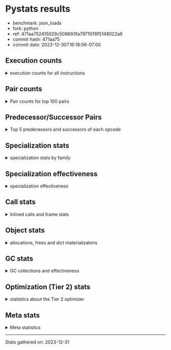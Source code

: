 
# Pystats results

- benchmark: json_loads
- fork: python
- ref: 471aa752415029c508693fa7971076f5148022a6
- commit hash: 471aa75
- commit date: 2023-12-30T16:18:06-07:00

## Execution counts

<details>
<summary> execution counts for all instructions </summary>

|Name | Count | Self | Cumulative | Miss ratio | 
|---|---:|---:|---:|---:|
| LOAD_FAST | 11,080,320 | 22.7% | 22.7% |  |
| POP_JUMP_IF_NOT_NONE | 3,686,400 | 7.5% | 30.2% |  |
| CALL | 3,087,900 | 6.3% | 36.6% |  |
| LOAD_FAST_LOAD_FAST | 2,457,600 | 5.0% | 41.6% |  |
| PUSH_NULL | 1,853,760 | 3.8% | 45.4% |  |
| RESUME_CHECK | 1,853,420 | 3.8% | 49.2% |  |
| RETURN_VALUE | 1,843,280 | 3.8% | 52.9% |  |
| LOAD_CONST | 1,843,280 | 3.8% | 56.7% |  |
| POP_JUMP_IF_FALSE | 1,843,280 | 3.8% | 60.5% |  |
| LOAD_GLOBAL_BUILTIN | 1,843,200 | 3.8% | 64.3% |  |
| LOAD_ATTR_METHOD_NO_DICT | 1,843,140 | 3.8% | 68.0% |  |
| STORE_FAST_STORE_FAST | 1,228,800 | 2.5% | 70.6% |  |
| CALL_METHOD_DESCRIPTOR_FAST | 1,228,760 | 2.5% | 73.1% |  |
| LOAD_ATTR_METHOD_WITH_VALUES | 1,228,760 | 2.5% | 75.6% |  |
| TO_BOOL_BOOL | 1,228,760 | 2.5% | 78.1% |  |
| UNPACK_SEQUENCE_TWO_TUPLE | 1,228,760 | 2.5% | 80.6% |  |
| LOAD_GLOBAL_MODULE | 1,228,500 | 2.5% | 83.1% |  |
| STORE_FAST | 655,760 | 1.3% | 84.5% |  |
| POP_TOP | 624,720 | 1.3% | 85.8% |  |
| TO_BOOL | 614,820 | 1.3% | 87.0% |  |
| NOP | 614,480 | 1.3% | 88.3% |  |
| COMPARE_OP_INT | 614,440 | 1.3% | 89.5% |  |
| BUILD_TUPLE | 614,400 | 1.3% | 90.8% |  |
| CALL_KW | 614,400 | 1.3% | 92.0% |  |
| POP_JUMP_IF_TRUE | 614,400 | 1.3% | 93.3% |  |
| CALL_ISINSTANCE | 614,380 | 1.3% | 94.6% |  |
| CALL_LEN | 614,380 | 1.3% | 95.8% |  |
| CALL_PY_WITH_DEFAULTS | 614,380 | 1.3% | 97.1% |  |
| LOAD_ATTR_INSTANCE_VALUE | 614,380 | 1.3% | 98.3% |  |
| LOAD_ATTR_MODULE | 614,120 | 1.3% | 99.6% |  |
| EXTENDED_ARG | 71,680 | 0.1% | 99.7% |  |
| JUMP_BACKWARD | 40,960 | 0.1% | 99.8% |  |
| FOR_ITER_TUPLE | 40,940 | 0.1% | 99.9% |  |
| GET_ITER | 10,320 | 0.0% | 99.9% |  |
| FOR_ITER_RANGE | 10,300 | 0.0% | 100.0% |  |
| INTERPRETER_EXIT | 10,240 | 0.0% | 100.0% |  |
| RETURN_CONST | 10,240 | 0.0% | 100.0% |  |
| LOAD_ATTR | 1,120 | 0.0% | 100.0% |  |
| LOAD_GLOBAL | 1,080 | 0.0% | 100.0% |  |
| LOAD_DEREF | 160 | 0.0% | 100.0% |  |
| RESUME | 100 | 0.0% | 100.0% |  |
| CALL_FUNCTION_EX | 80 | 0.0% | 100.0% |  |
| COMPARE_OP | 80 | 0.0% | 100.0% |  |
| COPY_FREE_VARS | 80 | 0.0% | 100.0% |  |
| FOR_ITER | 80 | 0.0% | 100.0% |  |
| UNPACK_SEQUENCE | 80 | 0.0% | 100.0% |  |
| BINARY_OP_SUBTRACT_FLOAT | 60 | 0.0% | 100.0% |  |
| CALL_BUILTIN_CLASS | 60 | 0.0% | 100.0% |  |
| BINARY_OP | 40 | 0.0% | 100.0% |  |


</details>

## Pair counts

<details>
<summary> Pair counts for top 100 pairs </summary>

|Pair | Count | Self | Cumulative | 
|---|---:|---:|---:|
| LOAD_FAST POP_JUMP_IF_NOT_NONE | 3,686,400 | 7.5% | 7.5% |
| POP_JUMP_IF_NOT_NONE LOAD_FAST | 3,686,400 | 7.5% | 15.1% |
| POP_JUMP_IF_FALSE LOAD_FAST | 1,843,200 | 3.8% | 18.9% |
| PUSH_NULL LOAD_FAST | 1,228,880 | 2.5% | 21.4% |
| LOAD_GLOBAL_BUILTIN LOAD_FAST | 1,228,820 | 2.5% | 23.9% |
| LOAD_CONST CALL | 1,228,800 | 2.5% | 26.4% |
| LOAD_FAST_LOAD_FAST CALL | 1,228,800 | 2.5% | 28.9% |
| TO_BOOL_BOOL POP_JUMP_IF_FALSE | 1,228,760 | 2.5% | 31.4% |
| UNPACK_SEQUENCE_TWO_TUPLE STORE_FAST_STORE_FAST | 1,228,760 | 2.5% | 34.0% |
| CALL LOAD_ATTR_METHOD_NO_DICT | 1,228,720 | 2.5% | 36.5% |
| LOAD_FAST LOAD_GLOBAL_BUILTIN | 1,228,720 | 2.5% | 39.0% |
| LOAD_ATTR_METHOD_NO_DICT CALL_METHOD_DESCRIPTOR_FAST | 1,228,720 | 2.5% | 41.5% |
| STORE_FAST LOAD_FAST | 624,960 | 1.3% | 42.8% |
| LOAD_FAST PUSH_NULL | 624,800 | 1.3% | 44.1% |
| RESUME_CHECK LOAD_FAST | 624,600 | 1.3% | 45.3% |
| LOAD_FAST CALL | 614,520 | 1.3% | 46.6% |
| LOAD_FAST RETURN_VALUE | 614,480 | 1.3% | 47.9% |
| LOAD_FAST LOAD_CONST | 614,480 | 1.3% | 49.1% |
| COMPARE_OP_INT POP_JUMP_IF_FALSE | 614,440 | 1.3% | 50.4% |
| NOP LOAD_FAST | 614,400 | 1.3% | 51.6% |
| PUSH_NULL LOAD_FAST_LOAD_FAST | 614,400 | 1.3% | 52.9% |
| RETURN_VALUE POP_TOP | 614,400 | 1.3% | 54.2% |
| RETURN_VALUE RETURN_VALUE | 614,400 | 1.3% | 55.4% |
| TO_BOOL POP_JUMP_IF_TRUE | 614,400 | 1.3% | 56.7% |
| BUILD_TUPLE RETURN_VALUE | 614,400 | 1.3% | 57.9% |
| LOAD_CONST CALL_KW | 614,400 | 1.3% | 59.2% |
| LOAD_FAST TO_BOOL | 614,400 | 1.3% | 60.4% |
| LOAD_FAST_LOAD_FAST PUSH_NULL | 614,400 | 1.3% | 61.7% |
| LOAD_FAST_LOAD_FAST BUILD_TUPLE | 614,400 | 1.3% | 63.0% |
| STORE_FAST_STORE_FAST LOAD_FAST | 614,400 | 1.3% | 64.2% |
| STORE_FAST_STORE_FAST LOAD_FAST_LOAD_FAST | 614,400 | 1.3% | 65.5% |
| CALL RESUME_CHECK | 614,380 | 1.3% | 66.7% |
| CALL_KW RESUME_CHECK | 614,380 | 1.3% | 68.0% |
| CALL_METHOD_DESCRIPTOR_FAST LOAD_CONST | 614,380 | 1.3% | 69.2% |
| CALL_METHOD_DESCRIPTOR_FAST STORE_FAST | 614,380 | 1.3% | 70.5% |
| CALL_PY_WITH_DEFAULTS RESUME_CHECK | 614,380 | 1.3% | 71.8% |
| LOAD_ATTR_INSTANCE_VALUE LOAD_FAST_LOAD_FAST | 614,380 | 1.3% | 73.0% |
| LOAD_ATTR_METHOD_NO_DICT LOAD_CONST | 614,380 | 1.3% | 74.3% |
| LOAD_ATTR_METHOD_WITH_VALUES LOAD_FAST | 614,380 | 1.3% | 75.5% |
| LOAD_ATTR_METHOD_WITH_VALUES LOAD_FAST_LOAD_FAST | 614,380 | 1.3% | 76.8% |
| RESUME_CHECK NOP | 614,380 | 1.3% | 78.1% |
| RETURN_VALUE UNPACK_SEQUENCE_TWO_TUPLE | 614,360 | 1.3% | 79.3% |
| CALL TO_BOOL_BOOL | 614,360 | 1.3% | 80.6% |
| CALL UNPACK_SEQUENCE_TWO_TUPLE | 614,360 | 1.3% | 81.8% |
| LOAD_FAST CALL_LEN | 614,360 | 1.3% | 83.1% |
| LOAD_FAST CALL_PY_WITH_DEFAULTS | 614,360 | 1.3% | 84.3% |
| LOAD_FAST LOAD_ATTR_INSTANCE_VALUE | 614,360 | 1.3% | 85.6% |
| LOAD_FAST LOAD_ATTR_METHOD_NO_DICT | 614,360 | 1.3% | 86.9% |
| LOAD_FAST LOAD_ATTR_METHOD_WITH_VALUES | 614,360 | 1.3% | 88.1% |
| POP_JUMP_IF_TRUE LOAD_GLOBAL_MODULE | 614,360 | 1.3% | 89.4% |
| CALL_ISINSTANCE TO_BOOL_BOOL | 614,360 | 1.3% | 90.6% |
| CALL_LEN COMPARE_OP_INT | 614,360 | 1.3% | 91.9% |
| LOAD_GLOBAL_BUILTIN CALL_ISINSTANCE | 614,360 | 1.3% | 93.1% |
| LOAD_GLOBAL_MODULE LOAD_ATTR_METHOD_WITH_VALUES | 614,360 | 1.3% | 94.4% |
| RESUME_CHECK LOAD_GLOBAL_BUILTIN | 614,360 | 1.3% | 95.7% |
| LOAD_ATTR_MODULE PUSH_NULL | 614,060 | 1.3% | 96.9% |
| LOAD_GLOBAL_MODULE LOAD_ATTR_MODULE | 613,680 | 1.3% | 98.2% |
| POP_TOP LOAD_GLOBAL_MODULE | 582,920 | 1.2% | 99.4% |
| EXTENDED_ARG FOR_ITER_TUPLE | 40,920 | 0.1% | 99.5% |
| POP_TOP EXTENDED_ARG | 30,720 | 0.1% | 99.5% |
| EXTENDED_ARG JUMP_BACKWARD | 30,720 | 0.1% | 99.6% |
| JUMP_BACKWARD EXTENDED_ARG | 30,720 | 0.1% | 99.6% |
| FOR_ITER_TUPLE STORE_FAST | 30,700 | 0.1% | 99.7% |
| STORE_FAST LOAD_GLOBAL_MODULE | 30,680 | 0.1% | 99.8% |
| PUSH_NULL CALL | 10,480 | 0.0% | 99.8% |
| CALL POP_TOP | 10,320 | 0.0% | 99.8% |
| LOAD_FAST GET_ITER | 10,320 | 0.0% | 99.8% |
| GET_ITER EXTENDED_ARG | 10,240 | 0.0% | 99.8% |
| POP_TOP JUMP_BACKWARD | 10,240 | 0.0% | 99.9% |
| RETURN_CONST INTERPRETER_EXIT | 10,240 | 0.0% | 99.9% |
| FOR_ITER_TUPLE RETURN_CONST | 10,240 | 0.0% | 99.9% |
| CACHE RESUME_CHECK | 10,220 | 0.0% | 99.9% |
| JUMP_BACKWARD FOR_ITER_RANGE | 10,220 | 0.0% | 100.0% |
| FOR_ITER_RANGE STORE_FAST | 10,220 | 0.0% | 100.0% |
| CALL CALL | 5,180 | 0.0% | 100.0% |
| POP_TOP LOAD_GLOBAL | 760 | 0.0% | 100.0% |
| LOAD_GLOBAL LOAD_ATTR | 460 | 0.0% | 100.0% |
| LOAD_GLOBAL LOAD_GLOBAL_MODULE | 460 | 0.0% | 100.0% |
| LOAD_GLOBAL_MODULE LOAD_ATTR | 460 | 0.0% | 100.0% |
| LOAD_ATTR LOAD_ATTR_MODULE | 440 | 0.0% | 100.0% |
| LOAD_ATTR PUSH_NULL | 420 | 0.0% | 100.0% |
| TO_BOOL TO_BOOL | 340 | 0.0% | 100.0% |
| CALL STORE_FAST | 120 | 0.0% | 100.0% |
| LOAD_FAST LOAD_ATTR | 120 | 0.0% | 100.0% |
| NOP LOAD_DEREF | 80 | 0.0% | 100.0% |
| POP_TOP NOP | 80 | 0.0% | 100.0% |
| CALL LOAD_ATTR | 80 | 0.0% | 100.0% |
| CALL LOAD_FAST | 80 | 0.0% | 100.0% |
| CALL_FUNCTION_EX COPY_FREE_VARS | 80 | 0.0% | 100.0% |
| LOAD_DEREF PUSH_NULL | 80 | 0.0% | 100.0% |
| LOAD_DEREF STORE_FAST | 80 | 0.0% | 100.0% |
| LOAD_FAST CALL_FUNCTION_EX | 80 | 0.0% | 100.0% |
| LOAD_FAST LOAD_GLOBAL | 80 | 0.0% | 100.0% |
| LOAD_GLOBAL LOAD_GLOBAL_BUILTIN | 80 | 0.0% | 100.0% |
| STORE_FAST LOAD_DEREF | 80 | 0.0% | 100.0% |
| FOR_ITER_RANGE LOAD_FAST | 80 | 0.0% | 100.0% |
| GET_ITER FOR_ITER_RANGE | 60 | 0.0% | 100.0% |
| CALL TO_BOOL | 60 | 0.0% | 100.0% |
| COPY_FREE_VARS RESUME_CHECK | 60 | 0.0% | 100.0% |
| LOAD_ATTR LOAD_ATTR_METHOD_NO_DICT | 60 | 0.0% | 100.0% |


</details>

## Predecessor/Successor Pairs

<details>
<summary> Top 5 predecessors and successors of each opcode </summary>

### CACHE

<details>
<summary> Successors and predecessors for CACHE </summary>

|Successors | Count | Percentage | 
|---|---:|---:|
| RESUME_CHECK | 10,220 | 99.8% |
| RESUME | 20 | 0.2% |


</details>

### GET_ITER

<details>
<summary> Successors and predecessors for GET_ITER </summary>

|Predecessors | Count | Percentage | 
|---|---:|---:|
| LOAD_FAST | 10,320 | 100.0% |

|Successors | Count | Percentage | 
|---|---:|---:|
| EXTENDED_ARG | 10,240 | 99.2% |
| FOR_ITER_RANGE | 60 | 0.6% |
| FOR_ITER | 20 | 0.2% |


</details>

### INTERPRETER_EXIT

<details>
<summary> Successors and predecessors for INTERPRETER_EXIT </summary>

|Predecessors | Count | Percentage | 
|---|---:|---:|
| RETURN_CONST | 10,240 | 100.0% |


</details>

### NOP

<details>
<summary> Successors and predecessors for NOP </summary>

|Predecessors | Count | Percentage | 
|---|---:|---:|
| RESUME_CHECK | 614,380 | 100.0% |
| POP_TOP | 80 | 0.0% |
| RESUME | 20 | 0.0% |

|Successors | Count | Percentage | 
|---|---:|---:|
| LOAD_FAST | 614,400 | 100.0% |
| LOAD_DEREF | 80 | 0.0% |


</details>

### POP_TOP

<details>
<summary> Successors and predecessors for POP_TOP </summary>

|Predecessors | Count | Percentage | 
|---|---:|---:|
| RETURN_VALUE | 614,400 | 98.3% |
| CALL | 10,320 | 1.7% |

|Successors | Count | Percentage | 
|---|---:|---:|
| LOAD_GLOBAL_MODULE | 582,920 | 93.3% |
| EXTENDED_ARG | 30,720 | 4.9% |
| JUMP_BACKWARD | 10,240 | 1.6% |
| LOAD_GLOBAL | 760 | 0.1% |
| NOP | 80 | 0.0% |


</details>

### PUSH_NULL

<details>
<summary> Successors and predecessors for PUSH_NULL </summary>

|Predecessors | Count | Percentage | 
|---|---:|---:|
| LOAD_FAST | 624,800 | 33.7% |
| LOAD_FAST_LOAD_FAST | 614,400 | 33.1% |
| LOAD_ATTR_MODULE | 614,060 | 33.1% |
| LOAD_ATTR | 420 | 0.0% |
| LOAD_DEREF | 80 | 0.0% |

|Successors | Count | Percentage | 
|---|---:|---:|
| LOAD_FAST | 1,228,880 | 66.3% |
| LOAD_FAST_LOAD_FAST | 614,400 | 33.1% |
| CALL | 10,480 | 0.6% |


</details>

### RETURN_VALUE

<details>
<summary> Successors and predecessors for RETURN_VALUE </summary>

|Predecessors | Count | Percentage | 
|---|---:|---:|
| LOAD_FAST | 614,480 | 33.3% |
| RETURN_VALUE | 614,400 | 33.3% |
| BUILD_TUPLE | 614,400 | 33.3% |

|Successors | Count | Percentage | 
|---|---:|---:|
| POP_TOP | 614,400 | 33.3% |
| RETURN_VALUE | 614,400 | 33.3% |
| UNPACK_SEQUENCE_TWO_TUPLE | 614,360 | 33.3% |
| LOAD_GLOBAL | 40 | 0.0% |
| UNPACK_SEQUENCE | 40 | 0.0% |


</details>

### TO_BOOL

<details>
<summary> Successors and predecessors for TO_BOOL </summary>

|Predecessors | Count | Percentage | 
|---|---:|---:|
| LOAD_FAST | 614,400 | 99.9% |
| TO_BOOL | 340 | 0.1% |
| CALL | 60 | 0.0% |
| CALL_ISINSTANCE | 20 | 0.0% |

|Successors | Count | Percentage | 
|---|---:|---:|
| POP_JUMP_IF_TRUE | 614,400 | 99.9% |
| TO_BOOL | 340 | 0.1% |
| POP_JUMP_IF_FALSE | 40 | 0.0% |
| TO_BOOL_BOOL | 40 | 0.0% |


</details>

### BINARY_OP

<details>
<summary> Successors and predecessors for BINARY_OP </summary>

|Predecessors | Count | Percentage | 
|---|---:|---:|
| LOAD_FAST | 40 | 100.0% |

|Successors | Count | Percentage | 
|---|---:|---:|
| STORE_FAST | 20 | 50.0% |
| BINARY_OP_SUBTRACT_FLOAT | 20 | 50.0% |


</details>

### BUILD_TUPLE

<details>
<summary> Successors and predecessors for BUILD_TUPLE </summary>

|Predecessors | Count | Percentage | 
|---|---:|---:|
| LOAD_FAST_LOAD_FAST | 614,400 | 100.0% |

|Successors | Count | Percentage | 
|---|---:|---:|
| RETURN_VALUE | 614,400 | 100.0% |


</details>

### CALL

<details>
<summary> Successors and predecessors for CALL </summary>

|Predecessors | Count | Percentage | 
|---|---:|---:|
| LOAD_CONST | 1,228,800 | 39.8% |
| LOAD_FAST_LOAD_FAST | 1,228,800 | 39.8% |
| LOAD_FAST | 614,520 | 19.9% |
| PUSH_NULL | 10,480 | 0.3% |
| CALL | 5,180 | 0.2% |

|Successors | Count | Percentage | 
|---|---:|---:|
| LOAD_ATTR_METHOD_NO_DICT | 1,228,720 | 39.8% |
| RESUME_CHECK | 614,380 | 19.9% |
| TO_BOOL_BOOL | 614,360 | 19.9% |
| UNPACK_SEQUENCE_TWO_TUPLE | 614,360 | 19.9% |
| POP_TOP | 10,320 | 0.3% |


</details>

### CALL_FUNCTION_EX

<details>
<summary> Successors and predecessors for CALL_FUNCTION_EX </summary>

|Predecessors | Count | Percentage | 
|---|---:|---:|
| LOAD_FAST | 80 | 100.0% |

|Successors | Count | Percentage | 
|---|---:|---:|
| COPY_FREE_VARS | 80 | 100.0% |


</details>

### CALL_KW

<details>
<summary> Successors and predecessors for CALL_KW </summary>

|Predecessors | Count | Percentage | 
|---|---:|---:|
| LOAD_CONST | 614,400 | 100.0% |

|Successors | Count | Percentage | 
|---|---:|---:|
| RESUME_CHECK | 614,380 | 100.0% |
| RESUME | 20 | 0.0% |


</details>

### COMPARE_OP

<details>
<summary> Successors and predecessors for COMPARE_OP </summary>

|Predecessors | Count | Percentage | 
|---|---:|---:|
| LOAD_CONST | 40 | 50.0% |
| CALL | 20 | 25.0% |
| CALL_LEN | 20 | 25.0% |

|Successors | Count | Percentage | 
|---|---:|---:|
| POP_JUMP_IF_FALSE | 40 | 50.0% |
| COMPARE_OP_INT | 40 | 50.0% |


</details>

### COPY_FREE_VARS

<details>
<summary> Successors and predecessors for COPY_FREE_VARS </summary>

|Predecessors | Count | Percentage | 
|---|---:|---:|
| CALL_FUNCTION_EX | 80 | 100.0% |

|Successors | Count | Percentage | 
|---|---:|---:|
| RESUME_CHECK | 60 | 75.0% |
| RESUME | 20 | 25.0% |


</details>

### EXTENDED_ARG

<details>
<summary> Successors and predecessors for EXTENDED_ARG </summary>

|Predecessors | Count | Percentage | 
|---|---:|---:|
| POP_TOP | 30,720 | 42.9% |
| JUMP_BACKWARD | 30,720 | 42.9% |
| GET_ITER | 10,240 | 14.3% |

|Successors | Count | Percentage | 
|---|---:|---:|
| FOR_ITER_TUPLE | 40,920 | 57.1% |
| JUMP_BACKWARD | 30,720 | 42.9% |
| FOR_ITER | 40 | 0.1% |


</details>

### FOR_ITER

<details>
<summary> Successors and predecessors for FOR_ITER </summary>

|Predecessors | Count | Percentage | 
|---|---:|---:|
| EXTENDED_ARG | 40 | 50.0% |
| GET_ITER | 20 | 25.0% |
| JUMP_BACKWARD | 20 | 25.0% |

|Successors | Count | Percentage | 
|---|---:|---:|
| STORE_FAST | 40 | 50.0% |
| FOR_ITER_RANGE | 20 | 25.0% |
| FOR_ITER_TUPLE | 20 | 25.0% |


</details>

### JUMP_BACKWARD

<details>
<summary> Successors and predecessors for JUMP_BACKWARD </summary>

|Predecessors | Count | Percentage | 
|---|---:|---:|
| EXTENDED_ARG | 30,720 | 75.0% |
| POP_TOP | 10,240 | 25.0% |

|Successors | Count | Percentage | 
|---|---:|---:|
| EXTENDED_ARG | 30,720 | 75.0% |
| FOR_ITER_RANGE | 10,220 | 25.0% |
| FOR_ITER | 20 | 0.0% |


</details>

### LOAD_ATTR

<details>
<summary> Successors and predecessors for LOAD_ATTR </summary>

|Predecessors | Count | Percentage | 
|---|---:|---:|
| LOAD_GLOBAL | 460 | 41.1% |
| LOAD_GLOBAL_MODULE | 460 | 41.1% |
| LOAD_FAST | 120 | 10.7% |
| CALL | 80 | 7.1% |

|Successors | Count | Percentage | 
|---|---:|---:|
| LOAD_ATTR_MODULE | 440 | 39.3% |
| PUSH_NULL | 420 | 37.5% |
| LOAD_ATTR_METHOD_NO_DICT | 60 | 5.4% |
| CALL | 40 | 3.6% |
| LOAD_FAST_LOAD_FAST | 40 | 3.6% |


</details>

### LOAD_CONST

<details>
<summary> Successors and predecessors for LOAD_CONST </summary>

|Predecessors | Count | Percentage | 
|---|---:|---:|
| LOAD_FAST | 614,480 | 33.3% |
| CALL_METHOD_DESCRIPTOR_FAST | 614,380 | 33.3% |
| LOAD_ATTR_METHOD_NO_DICT | 614,380 | 33.3% |
| CALL | 20 | 0.0% |
| LOAD_ATTR | 20 | 0.0% |

|Successors | Count | Percentage | 
|---|---:|---:|
| CALL | 1,228,800 | 66.7% |
| CALL_KW | 614,400 | 33.3% |
| COMPARE_OP | 40 | 0.0% |
| COMPARE_OP_INT | 40 | 0.0% |


</details>

### LOAD_DEREF

<details>
<summary> Successors and predecessors for LOAD_DEREF </summary>

|Predecessors | Count | Percentage | 
|---|---:|---:|
| NOP | 80 | 50.0% |
| STORE_FAST | 80 | 50.0% |

|Successors | Count | Percentage | 
|---|---:|---:|
| PUSH_NULL | 80 | 50.0% |
| STORE_FAST | 80 | 50.0% |


</details>

### LOAD_FAST

<details>
<summary> Successors and predecessors for LOAD_FAST </summary>

|Predecessors | Count | Percentage | 
|---|---:|---:|
| POP_JUMP_IF_NOT_NONE | 3,686,400 | 33.3% |
| POP_JUMP_IF_FALSE | 1,843,200 | 16.6% |
| PUSH_NULL | 1,228,880 | 11.1% |
| LOAD_GLOBAL_BUILTIN | 1,228,820 | 11.1% |
| STORE_FAST | 624,960 | 5.6% |

|Successors | Count | Percentage | 
|---|---:|---:|
| POP_JUMP_IF_NOT_NONE | 3,686,400 | 33.3% |
| LOAD_GLOBAL_BUILTIN | 1,228,720 | 11.1% |
| PUSH_NULL | 624,800 | 5.6% |
| CALL | 614,520 | 5.5% |
| RETURN_VALUE | 614,480 | 5.5% |


</details>

### LOAD_FAST_LOAD_FAST

<details>
<summary> Successors and predecessors for LOAD_FAST_LOAD_FAST </summary>

|Predecessors | Count | Percentage | 
|---|---:|---:|
| PUSH_NULL | 614,400 | 25.0% |
| STORE_FAST_STORE_FAST | 614,400 | 25.0% |
| LOAD_ATTR_INSTANCE_VALUE | 614,380 | 25.0% |
| LOAD_ATTR_METHOD_WITH_VALUES | 614,380 | 25.0% |
| LOAD_ATTR | 40 | 0.0% |

|Successors | Count | Percentage | 
|---|---:|---:|
| CALL | 1,228,800 | 50.0% |
| PUSH_NULL | 614,400 | 25.0% |
| BUILD_TUPLE | 614,400 | 25.0% |


</details>

### LOAD_GLOBAL

<details>
<summary> Successors and predecessors for LOAD_GLOBAL </summary>

|Predecessors | Count | Percentage | 
|---|---:|---:|
| POP_TOP | 760 | 70.4% |
| LOAD_FAST | 80 | 7.4% |
| RETURN_VALUE | 40 | 3.7% |
| POP_JUMP_IF_FALSE | 40 | 3.7% |
| POP_JUMP_IF_TRUE | 40 | 3.7% |

|Successors | Count | Percentage | 
|---|---:|---:|
| LOAD_ATTR | 460 | 42.6% |
| LOAD_GLOBAL_MODULE | 460 | 42.6% |
| LOAD_GLOBAL_BUILTIN | 80 | 7.4% |
| LOAD_FAST | 60 | 5.6% |
| CALL | 20 | 1.9% |


</details>

### POP_JUMP_IF_FALSE

<details>
<summary> Successors and predecessors for POP_JUMP_IF_FALSE </summary>

|Predecessors | Count | Percentage | 
|---|---:|---:|
| TO_BOOL_BOOL | 1,228,760 | 66.7% |
| COMPARE_OP_INT | 614,440 | 33.3% |
| TO_BOOL | 40 | 0.0% |
| COMPARE_OP | 40 | 0.0% |

|Successors | Count | Percentage | 
|---|---:|---:|
| LOAD_FAST | 1,843,200 | 100.0% |
| LOAD_GLOBAL | 40 | 0.0% |
| LOAD_GLOBAL_BUILTIN | 40 | 0.0% |


</details>

### POP_JUMP_IF_NOT_NONE

<details>
<summary> Successors and predecessors for POP_JUMP_IF_NOT_NONE </summary>

|Predecessors | Count | Percentage | 
|---|---:|---:|
| LOAD_FAST | 3,686,400 | 100.0% |

|Successors | Count | Percentage | 
|---|---:|---:|
| LOAD_FAST | 3,686,400 | 100.0% |


</details>

### POP_JUMP_IF_TRUE

<details>
<summary> Successors and predecessors for POP_JUMP_IF_TRUE </summary>

|Predecessors | Count | Percentage | 
|---|---:|---:|
| TO_BOOL | 614,400 | 100.0% |

|Successors | Count | Percentage | 
|---|---:|---:|
| LOAD_GLOBAL_MODULE | 614,360 | 100.0% |
| LOAD_GLOBAL | 40 | 0.0% |


</details>

### RETURN_CONST

<details>
<summary> Successors and predecessors for RETURN_CONST </summary>

|Predecessors | Count | Percentage | 
|---|---:|---:|
| FOR_ITER_TUPLE | 10,240 | 100.0% |

|Successors | Count | Percentage | 
|---|---:|---:|
| INTERPRETER_EXIT | 10,240 | 100.0% |


</details>

### STORE_FAST

<details>
<summary> Successors and predecessors for STORE_FAST </summary>

|Predecessors | Count | Percentage | 
|---|---:|---:|
| CALL_METHOD_DESCRIPTOR_FAST | 614,380 | 93.7% |
| FOR_ITER_TUPLE | 30,700 | 4.7% |
| FOR_ITER_RANGE | 10,220 | 1.6% |
| CALL | 120 | 0.0% |
| LOAD_DEREF | 80 | 0.0% |

|Successors | Count | Percentage | 
|---|---:|---:|
| LOAD_FAST | 624,960 | 95.3% |
| LOAD_GLOBAL_MODULE | 30,680 | 4.7% |
| LOAD_DEREF | 80 | 0.0% |
| LOAD_GLOBAL | 40 | 0.0% |


</details>

### STORE_FAST_STORE_FAST

<details>
<summary> Successors and predecessors for STORE_FAST_STORE_FAST </summary>

|Predecessors | Count | Percentage | 
|---|---:|---:|
| UNPACK_SEQUENCE_TWO_TUPLE | 1,228,760 | 100.0% |
| UNPACK_SEQUENCE | 40 | 0.0% |

|Successors | Count | Percentage | 
|---|---:|---:|
| LOAD_FAST | 614,400 | 50.0% |
| LOAD_FAST_LOAD_FAST | 614,400 | 50.0% |


</details>

### UNPACK_SEQUENCE

<details>
<summary> Successors and predecessors for UNPACK_SEQUENCE </summary>

|Predecessors | Count | Percentage | 
|---|---:|---:|
| RETURN_VALUE | 40 | 50.0% |
| CALL | 40 | 50.0% |

|Successors | Count | Percentage | 
|---|---:|---:|
| STORE_FAST_STORE_FAST | 40 | 50.0% |
| UNPACK_SEQUENCE_TWO_TUPLE | 40 | 50.0% |


</details>

### RESUME

<details>
<summary> Successors and predecessors for RESUME </summary>

|Predecessors | Count | Percentage | 
|---|---:|---:|
| CALL | 40 | 40.0% |
| CACHE | 20 | 20.0% |
| CALL_KW | 20 | 20.0% |
| COPY_FREE_VARS | 20 | 20.0% |

|Successors | Count | Percentage | 
|---|---:|---:|
| LOAD_FAST | 40 | 40.0% |
| LOAD_GLOBAL | 40 | 40.0% |
| NOP | 20 | 20.0% |


</details>

### BINARY_OP_SUBTRACT_FLOAT

<details>
<summary> Successors and predecessors for BINARY_OP_SUBTRACT_FLOAT </summary>

|Predecessors | Count | Percentage | 
|---|---:|---:|
| LOAD_FAST | 40 | 66.7% |
| BINARY_OP | 20 | 33.3% |

|Successors | Count | Percentage | 
|---|---:|---:|
| STORE_FAST | 60 | 100.0% |


</details>

### CALL_BUILTIN_CLASS

<details>
<summary> Successors and predecessors for CALL_BUILTIN_CLASS </summary>

|Predecessors | Count | Percentage | 
|---|---:|---:|
| LOAD_FAST | 40 | 66.7% |
| CALL | 20 | 33.3% |

|Successors | Count | Percentage | 
|---|---:|---:|
| STORE_FAST | 60 | 100.0% |


</details>

### CALL_ISINSTANCE

<details>
<summary> Successors and predecessors for CALL_ISINSTANCE </summary>

|Predecessors | Count | Percentage | 
|---|---:|---:|
| LOAD_GLOBAL_BUILTIN | 614,360 | 100.0% |
| CALL | 20 | 0.0% |

|Successors | Count | Percentage | 
|---|---:|---:|
| TO_BOOL_BOOL | 614,360 | 100.0% |
| TO_BOOL | 20 | 0.0% |


</details>

### CALL_LEN

<details>
<summary> Successors and predecessors for CALL_LEN </summary>

|Predecessors | Count | Percentage | 
|---|---:|---:|
| LOAD_FAST | 614,360 | 100.0% |
| CALL | 20 | 0.0% |

|Successors | Count | Percentage | 
|---|---:|---:|
| COMPARE_OP_INT | 614,360 | 100.0% |
| COMPARE_OP | 20 | 0.0% |


</details>

### CALL_METHOD_DESCRIPTOR_FAST

<details>
<summary> Successors and predecessors for CALL_METHOD_DESCRIPTOR_FAST </summary>

|Predecessors | Count | Percentage | 
|---|---:|---:|
| LOAD_ATTR_METHOD_NO_DICT | 1,228,720 | 100.0% |
| CALL | 40 | 0.0% |

|Successors | Count | Percentage | 
|---|---:|---:|
| LOAD_CONST | 614,380 | 50.0% |
| STORE_FAST | 614,380 | 50.0% |


</details>

### CALL_PY_WITH_DEFAULTS

<details>
<summary> Successors and predecessors for CALL_PY_WITH_DEFAULTS </summary>

|Predecessors | Count | Percentage | 
|---|---:|---:|
| LOAD_FAST | 614,360 | 100.0% |
| CALL | 20 | 0.0% |

|Successors | Count | Percentage | 
|---|---:|---:|
| RESUME_CHECK | 614,380 | 100.0% |


</details>

### COMPARE_OP_INT

<details>
<summary> Successors and predecessors for COMPARE_OP_INT </summary>

|Predecessors | Count | Percentage | 
|---|---:|---:|
| CALL_LEN | 614,360 | 100.0% |
| COMPARE_OP | 40 | 0.0% |
| LOAD_CONST | 40 | 0.0% |

|Successors | Count | Percentage | 
|---|---:|---:|
| POP_JUMP_IF_FALSE | 614,440 | 100.0% |


</details>

### FOR_ITER_RANGE

<details>
<summary> Successors and predecessors for FOR_ITER_RANGE </summary>

|Predecessors | Count | Percentage | 
|---|---:|---:|
| JUMP_BACKWARD | 10,220 | 99.2% |
| GET_ITER | 60 | 0.6% |
| FOR_ITER | 20 | 0.2% |

|Successors | Count | Percentage | 
|---|---:|---:|
| STORE_FAST | 10,220 | 99.2% |
| LOAD_FAST | 80 | 0.8% |


</details>

### FOR_ITER_TUPLE

<details>
<summary> Successors and predecessors for FOR_ITER_TUPLE </summary>

|Predecessors | Count | Percentage | 
|---|---:|---:|
| EXTENDED_ARG | 40,920 | 100.0% |
| FOR_ITER | 20 | 0.0% |

|Successors | Count | Percentage | 
|---|---:|---:|
| STORE_FAST | 30,700 | 75.0% |
| RETURN_CONST | 10,240 | 25.0% |


</details>

### LOAD_ATTR_INSTANCE_VALUE

<details>
<summary> Successors and predecessors for LOAD_ATTR_INSTANCE_VALUE </summary>

|Predecessors | Count | Percentage | 
|---|---:|---:|
| LOAD_FAST | 614,360 | 100.0% |
| LOAD_ATTR | 20 | 0.0% |

|Successors | Count | Percentage | 
|---|---:|---:|
| LOAD_FAST_LOAD_FAST | 614,380 | 100.0% |


</details>

### LOAD_ATTR_METHOD_NO_DICT

<details>
<summary> Successors and predecessors for LOAD_ATTR_METHOD_NO_DICT </summary>

|Predecessors | Count | Percentage | 
|---|---:|---:|
| CALL | 1,228,720 | 66.7% |
| LOAD_FAST | 614,360 | 33.3% |
| LOAD_ATTR | 60 | 0.0% |

|Successors | Count | Percentage | 
|---|---:|---:|
| CALL_METHOD_DESCRIPTOR_FAST | 1,228,720 | 66.7% |
| LOAD_CONST | 614,380 | 33.3% |
| CALL | 40 | 0.0% |


</details>

### LOAD_ATTR_METHOD_WITH_VALUES

<details>
<summary> Successors and predecessors for LOAD_ATTR_METHOD_WITH_VALUES </summary>

|Predecessors | Count | Percentage | 
|---|---:|---:|
| LOAD_FAST | 614,360 | 50.0% |
| LOAD_GLOBAL_MODULE | 614,360 | 50.0% |
| LOAD_ATTR | 40 | 0.0% |

|Successors | Count | Percentage | 
|---|---:|---:|
| LOAD_FAST | 614,380 | 50.0% |
| LOAD_FAST_LOAD_FAST | 614,380 | 50.0% |


</details>

### LOAD_ATTR_MODULE

<details>
<summary> Successors and predecessors for LOAD_ATTR_MODULE </summary>

|Predecessors | Count | Percentage | 
|---|---:|---:|
| LOAD_GLOBAL_MODULE | 613,680 | 99.9% |
| LOAD_ATTR | 440 | 0.1% |

|Successors | Count | Percentage | 
|---|---:|---:|
| PUSH_NULL | 614,060 | 100.0% |
| STORE_FAST | 60 | 0.0% |


</details>

### LOAD_GLOBAL_BUILTIN

<details>
<summary> Successors and predecessors for LOAD_GLOBAL_BUILTIN </summary>

|Predecessors | Count | Percentage | 
|---|---:|---:|
| LOAD_FAST | 1,228,720 | 66.7% |
| RESUME_CHECK | 614,360 | 33.3% |
| LOAD_GLOBAL | 80 | 0.0% |
| POP_JUMP_IF_FALSE | 40 | 0.0% |

|Successors | Count | Percentage | 
|---|---:|---:|
| LOAD_FAST | 1,228,820 | 66.7% |
| CALL_ISINSTANCE | 614,360 | 33.3% |
| CALL | 20 | 0.0% |


</details>

### LOAD_GLOBAL_MODULE

<details>
<summary> Successors and predecessors for LOAD_GLOBAL_MODULE </summary>

|Predecessors | Count | Percentage | 
|---|---:|---:|
| POP_JUMP_IF_TRUE | 614,360 | 50.0% |
| POP_TOP | 582,920 | 47.4% |
| STORE_FAST | 30,680 | 2.5% |
| LOAD_GLOBAL | 460 | 0.0% |
| RETURN_VALUE | 40 | 0.0% |

|Successors | Count | Percentage | 
|---|---:|---:|
| LOAD_ATTR_METHOD_WITH_VALUES | 614,360 | 50.0% |
| LOAD_ATTR_MODULE | 613,680 | 50.0% |
| LOAD_ATTR | 460 | 0.0% |


</details>

### RESUME_CHECK

<details>
<summary> Successors and predecessors for RESUME_CHECK </summary>

|Predecessors | Count | Percentage | 
|---|---:|---:|
| CALL | 614,380 | 33.1% |
| CALL_KW | 614,380 | 33.1% |
| CALL_PY_WITH_DEFAULTS | 614,380 | 33.1% |
| CACHE | 10,220 | 0.6% |
| COPY_FREE_VARS | 60 | 0.0% |

|Successors | Count | Percentage | 
|---|---:|---:|
| LOAD_FAST | 624,600 | 33.7% |
| NOP | 614,380 | 33.1% |
| LOAD_GLOBAL_BUILTIN | 614,360 | 33.1% |
| LOAD_GLOBAL | 40 | 0.0% |
| LOAD_GLOBAL_MODULE | 40 | 0.0% |


</details>

### TO_BOOL_BOOL

<details>
<summary> Successors and predecessors for TO_BOOL_BOOL </summary>

|Predecessors | Count | Percentage | 
|---|---:|---:|
| CALL | 614,360 | 50.0% |
| CALL_ISINSTANCE | 614,360 | 50.0% |
| TO_BOOL | 40 | 0.0% |

|Successors | Count | Percentage | 
|---|---:|---:|
| POP_JUMP_IF_FALSE | 1,228,760 | 100.0% |


</details>

### UNPACK_SEQUENCE_TWO_TUPLE

<details>
<summary> Successors and predecessors for UNPACK_SEQUENCE_TWO_TUPLE </summary>

|Predecessors | Count | Percentage | 
|---|---:|---:|
| RETURN_VALUE | 614,360 | 50.0% |
| CALL | 614,360 | 50.0% |
| UNPACK_SEQUENCE | 40 | 0.0% |

|Successors | Count | Percentage | 
|---|---:|---:|
| STORE_FAST_STORE_FAST | 1,228,760 | 100.0% |


</details>


</details>

## Specialization stats

<details>
<summary> specialization stats by family </summary>

### BINARY_OP

<details>
<summary> specialization stats for BINARY_OP family </summary>

|Kind | Count | Ratio | 
|---|---:|---:|
|     deferred | 20 | 20.0% |
|          hit | 60 | 60.0% |

| | Count | Ratio | 
|---|---:|---:|
| Success | 20 | 100.0% |
| Failure | 0 | 0.0% |


</details>

### CALL

<details>
<summary> specialization stats for CALL family </summary>

|Kind | Count | Ratio | 
|---|---:|---:|
|     deferred | 3,082,600 | 50.0% |
|          hit | 3,071,960 | 49.9% |

| | Count | Ratio | 
|---|---:|---:|
| Success | 120 | 2.3% |
| Failure | 5,180 | 97.7% |

|Failure kind | Count | Ratio | 
|---|---:|---:|
| code complex parameters | 3,600 | 69.5% |
| cmethod | 680 | 13.1% |
| other | 500 | 9.7% |
| meth descr varargs | 340 | 6.6% |
| cfunc noargs | 60 | 1.2% |


</details>

### COMPARE_OP

<details>
<summary> specialization stats for COMPARE_OP family </summary>

|Kind | Count | Ratio | 
|---|---:|---:|
|     deferred | 40 | 0.0% |
|          hit | 614,440 | 100.0% |

| | Count | Ratio | 
|---|---:|---:|
| Success | 40 | 100.0% |
| Failure | 0 | 0.0% |


</details>

### FOR_ITER

<details>
<summary> specialization stats for FOR_ITER family </summary>

|Kind | Count | Ratio | 
|---|---:|---:|
|     deferred | 40 | 0.1% |
|          hit | 51,240 | 99.8% |

| | Count | Ratio | 
|---|---:|---:|
| Success | 40 | 100.0% |
| Failure | 0 | 0.0% |


</details>

### LOAD_ATTR

<details>
<summary> specialization stats for LOAD_ATTR family </summary>

|Kind | Count | Ratio | 
|---|---:|---:|
|     deferred | 560 | 0.0% |
|          hit | 4,300,400 | 100.0% |

| | Count | Ratio | 
|---|---:|---:|
| Success | 560 | 100.0% |
| Failure | 0 | 0.0% |


</details>

### LOAD_GLOBAL

<details>
<summary> specialization stats for LOAD_GLOBAL family </summary>

|Kind | Count | Ratio | 
|---|---:|---:|
|     deferred | 540 | 0.0% |
|          hit | 3,071,700 | 100.0% |

| | Count | Ratio | 
|---|---:|---:|
| Success | 540 | 100.0% |
| Failure | 0 | 0.0% |


</details>

### POP_JUMP_IF_FALSE

<details>
<summary> specialization stats for POP_JUMP_IF_FALSE family </summary>


</details>

### POP_JUMP_IF_NOT_NONE

<details>
<summary> specialization stats for POP_JUMP_IF_NOT_NONE family </summary>


</details>

### POP_JUMP_IF_TRUE

<details>
<summary> specialization stats for POP_JUMP_IF_TRUE family </summary>


</details>

### TO_BOOL

<details>
<summary> specialization stats for TO_BOOL family </summary>

|Kind | Count | Ratio | 
|---|---:|---:|
|     deferred | 614,440 | 33.3% |
|          hit | 1,228,760 | 66.7% |

| | Count | Ratio | 
|---|---:|---:|
| Success | 40 | 10.5% |
| Failure | 340 | 89.5% |

|Failure kind | Count | Ratio | 
|---|---:|---:|
| dict | 340 | 100.0% |


</details>

### UNPACK_SEQUENCE

<details>
<summary> specialization stats for UNPACK_SEQUENCE family </summary>

|Kind | Count | Ratio | 
|---|---:|---:|
|     deferred | 40 | 0.0% |
|          hit | 1,228,760 | 100.0% |

| | Count | Ratio | 
|---|---:|---:|
| Success | 40 | 100.0% |
| Failure | 0 | 0.0% |


</details>


</details>

## Specialization effectiveness

<details>
<summary> specialization effectiveness </summary>

|Instructions | Count | Ratio | 
|---|---:|---:|
| Basic | 23,574,660 | 48.3% |
| Not specialized | 9,849,280 | 20.2% |
| Specialized hits | 15,420,740 | 31.6% |
| Specialized misses | 0 | 0.0% |

### Deferred by instruction

<details>
<summary> deferred by instruction </summary>

|Name | Count | Ratio | 
|---|---:|---:|
| CALL | 3,082,600 | 83.4% |
| TO_BOOL | 614,440 | 16.6% |
| LOAD_ATTR | 560 | 0.0% |
| LOAD_GLOBAL | 540 | 0.0% |
| COMPARE_OP | 40 | 0.0% |
| FOR_ITER | 40 | 0.0% |
| UNPACK_SEQUENCE | 40 | 0.0% |
| BINARY_OP | 20 | 0.0% |
| BINARY_SLICE | 0 | 0.0% |
| STORE_SLICE | 0 | 0.0% |


</details>

### Misses by instruction

<details>
<summary> misses by instruction </summary>


</details>


</details>

## Call stats

<details>
<summary> Inlined calls and frame stats </summary>

| | Count | Ratio | 
|---|---:|---:|
| Calls to PyEval_EvalDefault | 10,240 | 0.6% |
| Calls to Python functions inlined | 1,843,280 | 99.4% |
| Calls via PyEval_EvalFrame (total) | 10,240 | 0.6% |
| Calls via PyEval_EvalFrame (vector) | 10,240 | 0.6% |
| Calls via PyEval_EvalFrame (generator) | 0 | 0.0% |
| Calls via PyEval_EvalFrame (legacy) | 0 | 0.0% |
| Calls via PyEval_EvalFrame (function vectorcall) | 10,240 | 0.6% |
| Calls via PyEval_EvalFrame (build class) | 0 | 0.0% |
| Calls via PyEval_EvalFrame (slot) | 0 | 0.0% |
| Calls via PyEval_EvalFrame (function ex) | 80 | 0.0% |
| Calls via PyEval_EvalFrame (api) | 0 | 0.0% |
| Calls via PyEval_EvalFrame (method) | 0 | 0.0% |
| Frame objects created | 0 | 0.0% |
| Frames pushed | 614,380 | 33.1% |


</details>

## Object stats

<details>
<summary> allocations, frees and dict materializatons </summary>

| | Count | Ratio | 
|---|---:|---:|
| Allocations from freelist | 6,553,760 | 8.5% |
| Frees to freelist | 6,553,700 |  |
| Allocations | 70,666,460 | 91.5% |
| Allocations to 512 bytes | 69,437,660 | 89.9% |
| Allocations to 4 kbytes | 1,228,800 | 1.6% |
| Allocations over 4 kbytes | 0 | 0.0% |
| Frees | 72,714,447 |  |
| New values | 0 |  |
| Interpreter increfs | 23,634,460 | 17.3% |
| Interpreter decrefs | 26,523,100 | 12.8% |
| Increfs | 113,061,046 | 82.7% |
| Decrefs | 181,248,553 | 87.2% |
| Materialize dict (on request) | 0 |  |
| Materialize dict (new key) | 0 |  |
| Materialize dict (too big) | 0 |  |
| Materialize dict (str subclass) | 0 |  |
| Dematerialize dict | 0 |  |
| Method cache hits | 576 |  |
| Method cache misses | 104 |  |
| Method cache collisions | 78 |  |
| Method cache dunder hits | 0 |  |
| Method cache dunder misses | 0 |  |


</details>

## GC stats

<details>
<summary> GC collections and effectiveness </summary>

|Generation | Collections | Objects collected | Object visits | 
|---:|---:|---:|---:|
| 0 | 0 | 0 | 0 |
| 1 | 0 | 0 | 0 |
| 2 | 0 | 0 | 0 |


</details>

## Optimization (Tier 2) stats

<details>
<summary> statistics about the Tier 2 optimizer </summary>

| | Count | Ratio | 
|---|---:|---:|
| Optimization attempts | 0 |  |
| Traces created | 0 |  |
| Trace stack overflow | 0 |  |
| Trace stack underflow | 0 |  |
| Trace too long | 0 |  |
| Trace too short | 0 |  |
| Inner loop found | 0 |  |
| Recursive call | 0 |  |
| Low confidence | 0 |  |
| Traces executed | 0 |  |
| Uops executed | 0 |  |

### Trace length histogram

<details>
<summary> trace length histogram </summary>

|Range | Count | Ratio | 
|---|---:|---:|
| <= 1 | 0 |  |


</details>

### Optimized trace length histogram

<details>
<summary> optimized trace length histogram </summary>

|Range | Count | Ratio | 
|---|---:|---:|
| <= 1 | 0 |  |


</details>

### Trace run length histogram

<details>
<summary> trace run length histogram </summary>

|Range | Count | Ratio | 
|---|---:|---:|
| <= 1 | 0 |  |


</details>

### Uop execution stats

<details>
<summary> uop execution stats </summary>


</details>

### Unsupported opcodes

<details>
<summary> unsupported opcodes </summary>


</details>


</details>

## Meta stats

<details>
<summary> Meta statistics </summary>

| | Count | 
|---|---:|
| Number of data files | 20 |


</details>

---
Stats gathered on: 2023-12-31
